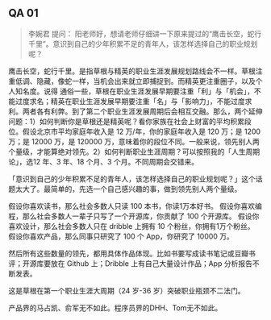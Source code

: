 ## QA 01

> 李婉君 提问： 阳老师好，想请老师仔细讲一下原来提过的“鹰击长空，蛇行千里”。意识到自己的少年积累不足的青年人，该怎样选择自己的职业规划呢？

鹰击长空，蛇行千里。是指草根与精英的职业生涯发展规划路线会不一样。草根注重低调、隐藏，像蛇一样，当机会出来就立即捕捉到。而精英更注重圈子，以及个人知名度。说得 通俗一些，草根在职业生涯发展早期要注重「利」与「机会」，不能过度求名；精英在职业生涯发展早期要注重「名」与「影响力」，不能过度求利。两者各有利弊。到了第二个职业生涯发展周期后会相互交融。那么，两个延伸问题：1）如何判断你是草根还是精英呢？看你家族在社会上财富的平均积累段位。假设北京市平均家庭年收入是 12 万/年，你的家庭年收入是 120 万；是 1200 万；是 12000 万，是 120000 万，意味着你的段位不同。一般来说，领先别人两个量级，才能算绝对领先。2）如何判断职业生涯周期？可以按照我的「人生周期论」，选12 年、3 年、18 个月、3 个月。不同周期会交错来。  

「意识到自己的少年积累不足的青年人，该怎样选择自己的职业规划呢？」这个话题太大了。最简单的，先选一个自己感兴趣的事，做到领先别人两个量级。  

假设你喜欢读书，那么社会多数人只读 100 本书，你读1万本好书。 假设你喜欢编程，那么社会多数人一辈子只写了一个开源库，你贡献了 100 个开源库。 假设你喜欢设计，那么社会多数人只在 dribble  上拥有 10 个粉丝，你拥有1万个粉丝。 假设你喜欢产品，那么同事只研究了 100 个 App，你研究了 10000 万。  

然后所有这些数量的领先，都用具体作品体现。比如书要写成读书笔记或豆瓣书评；开源库要放在 Github 上；Dribble 上有自己大量设计作品；App  分析报告不断发表。  

这是草根在第一个职业生涯大周期（24 岁-36 岁）突破职业瓶颈不二法门。  

产品界的马占凯、俞军无不如此。程序员界的DHH、Tom无不如此。